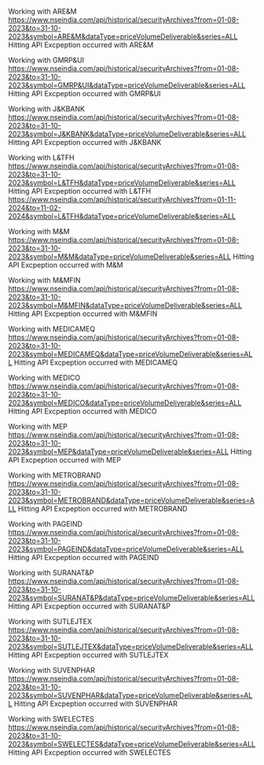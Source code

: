 Working with  ARE&M
https://www.nseindia.com/api/historical/securityArchives?from=01-08-2023&to=31-10-2023&symbol=ARE&M&dataType=priceVolumeDeliverable&series=ALL
Hitting API
Excpeption occurred with  ARE&M




Working with  GMRP&UI
https://www.nseindia.com/api/historical/securityArchives?from=01-08-2023&to=31-10-2023&symbol=GMRP&UI&dataType=priceVolumeDeliverable&series=ALL
Hitting API
Excpeption occurred with  GMRP&UI




Working with  J&KBANK
https://www.nseindia.com/api/historical/securityArchives?from=01-08-2023&to=31-10-2023&symbol=J&KBANK&dataType=priceVolumeDeliverable&series=ALL
Hitting API
Excpeption occurred with  J&KBANK




Working with  L&TFH
https://www.nseindia.com/api/historical/securityArchives?from=01-08-2023&to=31-10-2023&symbol=L&TFH&dataType=priceVolumeDeliverable&series=ALL
Hitting API
Excpeption occurred with  L&TFH
https://www.nseindia.com/api/historical/securityArchives?from=01-11-2024&to=11-02-2024&symbol=L&TFH&dataType=priceVolumeDeliverable&series=ALL




Working with  M&M
https://www.nseindia.com/api/historical/securityArchives?from=01-08-2023&to=31-10-2023&symbol=M&M&dataType=priceVolumeDeliverable&series=ALL
Hitting API
Excpeption occurred with  M&M




Working with  M&MFIN
https://www.nseindia.com/api/historical/securityArchives?from=01-08-2023&to=31-10-2023&symbol=M&MFIN&dataType=priceVolumeDeliverable&series=ALL
Hitting API
Excpeption occurred with  M&MFIN




Working with  MEDICAMEQ
https://www.nseindia.com/api/historical/securityArchives?from=01-08-2023&to=31-10-2023&symbol=MEDICAMEQ&dataType=priceVolumeDeliverable&series=ALL
Hitting API
Excpeption occurred with  MEDICAMEQ




Working with  MEDICO
https://www.nseindia.com/api/historical/securityArchives?from=01-08-2023&to=31-10-2023&symbol=MEDICO&dataType=priceVolumeDeliverable&series=ALL
Hitting API
Excpeption occurred with  MEDICO




Working with  MEP
https://www.nseindia.com/api/historical/securityArchives?from=01-08-2023&to=31-10-2023&symbol=MEP&dataType=priceVolumeDeliverable&series=ALL
Hitting API
Excpeption occurred with  MEP




Working with  METROBRAND
https://www.nseindia.com/api/historical/securityArchives?from=01-08-2023&to=31-10-2023&symbol=METROBRAND&dataType=priceVolumeDeliverable&series=ALL
Hitting API
Excpeption occurred with  METROBRAND




Working with  PAGEIND
https://www.nseindia.com/api/historical/securityArchives?from=01-08-2023&to=31-10-2023&symbol=PAGEIND&dataType=priceVolumeDeliverable&series=ALL
Hitting API
Excpeption occurred with  PAGEIND




Working with  SURANAT&P
https://www.nseindia.com/api/historical/securityArchives?from=01-08-2023&to=31-10-2023&symbol=SURANAT&P&dataType=priceVolumeDeliverable&series=ALL
Hitting API
Excpeption occurred with  SURANAT&P




Working with  SUTLEJTEX
https://www.nseindia.com/api/historical/securityArchives?from=01-08-2023&to=31-10-2023&symbol=SUTLEJTEX&dataType=priceVolumeDeliverable&series=ALL
Hitting API
Excpeption occurred with  SUTLEJTEX




Working with  SUVENPHAR
https://www.nseindia.com/api/historical/securityArchives?from=01-08-2023&to=31-10-2023&symbol=SUVENPHAR&dataType=priceVolumeDeliverable&series=ALL
Hitting API
Excpeption occurred with  SUVENPHAR




Working with  SWELECTES
https://www.nseindia.com/api/historical/securityArchives?from=01-08-2023&to=31-10-2023&symbol=SWELECTES&dataType=priceVolumeDeliverable&series=ALL
Hitting API
Excpeption occurred with  SWELECTES
